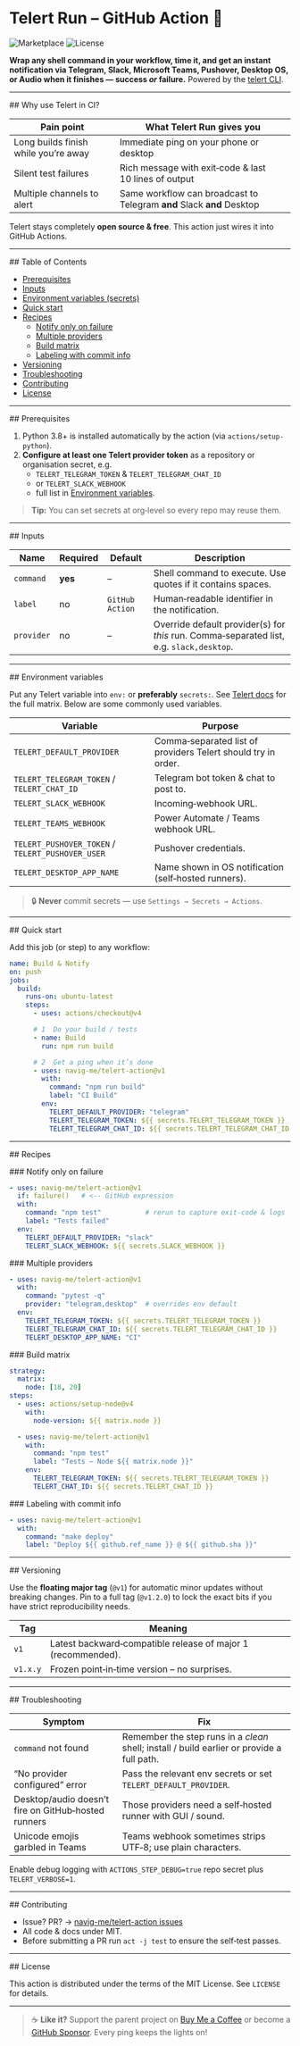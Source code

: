 # Telert Run – GitHub Action :rocket:

![Marketplace](https://img.shields.io/badge/GitHub%20Marketplace-Use%20this%20Action-blue?logo=github)
![License](https://img.shields.io/github/license/navig-me/telert-action.svg)

**Wrap any shell command in your workflow, time it, and get an instant notification via Telegram, Slack, Microsoft Teams, Pushover, Desktop OS, or Audio when it finishes — success *or* failure.** Powered by the [telert CLI](https://github.com/navig-me/telert).

---

## Why use Telert in CI?

| Pain point | What Telert Run gives you |
|-----------|--------------------------|
| Long builds finish while you’re away | Immediate ping on your phone or desktop |
| Silent test failures | Rich message with exit‑code & last 10 lines of output |
| Multiple channels to alert | Same workflow can broadcast to Telegram **and** Slack **and** Desktop |

Telert stays completely **open source & free**. This action just wires it into GitHub Actions.

---

## Table of Contents

- [Prerequisites](#prerequisites)
- [Inputs](#inputs)
- [Environment variables (secrets)](#environment-variables)
- [Quick start](#quick-start)
- [Recipes](#recipes)
  - [Notify only on failure](#notify-only-on-failure)
  - [Multiple providers](#multiple-providers)
  - [Build matrix](#build-matrix)
  - [Labeling with commit info](#labeling-with-commit-info)
- [Versioning](#versioning)
- [Troubleshooting](#troubleshooting)
- [Contributing](#contributing)
- [License](#license)

---

## Prerequisites

1. Python 3.8+ is installed automatically by the action (via `actions/setup-python`).
2. **Configure at least one Telert provider token** as a repository or organisation secret, e.g.
   - `TELERT_TELEGRAM_TOKEN` & `TELERT_TELEGRAM_CHAT_ID`
   - or `TELERT_SLACK_WEBHOOK`
   - full list in [Environment variables](#environment-variables).

> **Tip:** You can set secrets at org‑level so every repo may reuse them.

---

## Inputs

| Name | Required | Default | Description |
|------|----------|---------|-------------|
| `command` | **yes** | – | Shell command to execute. Use quotes if it contains spaces. |
| `label` | no | `GitHub Action` | Human‑readable identifier in the notification. |
| `provider` | no | – | Override default provider(s) for *this* run. Comma‑separated list, e.g. `slack,desktop`. |

---

## Environment variables

Put any Telert variable into `env:` or **preferably** `secrets:`. See [Telert docs](https://github.com/navig-me/telert/?tab=readme-ov-file#-environment-variables) for the full matrix. Below are some commonly used variables.

| Variable | Purpose |
|----------|---------|
| `TELERT_DEFAULT_PROVIDER` | Comma‑separated list of providers Telert should try in order. |
| `TELERT_TELEGRAM_TOKEN` / `TELERT_CHAT_ID` | Telegram bot token & chat to post to. |
| `TELERT_SLACK_WEBHOOK` | Incoming‑webhook URL. |
| `TELERT_TEAMS_WEBHOOK` | Power Automate / Teams webhook URL. |
| `TELERT_PUSHOVER_TOKEN` / `TELERT_PUSHOVER_USER` | Pushover credentials. |
| `TELERT_DESKTOP_APP_NAME` | Name shown in OS notification (self‑hosted runners). |

> :lock: **Never** commit secrets — use `Settings → Secrets → Actions`.

---

## Quick start

Add this job (or step) to any workflow:

```yaml
name: Build & Notify
on: push
jobs:
  build:
    runs-on: ubuntu-latest
    steps:
      - uses: actions/checkout@v4

      # 1 ️ Do your build / tests
      - name: Build
        run: npm run build

      # 2 ️ Get a ping when it’s done
      - uses: navig-me/telert-action@v1
        with:
          command: "npm run build"
          label: "CI Build"
        env:
          TELERT_DEFAULT_PROVIDER: "telegram"
          TELERT_TELEGRAM_TOKEN: ${{ secrets.TELERT_TELEGRAM_TOKEN }}
          TELERT_TELEGRAM_CHAT_ID: ${{ secrets.TELERT_TELEGRAM_CHAT_ID }}
```

---

## Recipes

### Notify only on failure

```yaml
- uses: navig-me/telert-action@v1
  if: failure()   # <-- GitHub expression
  with:
    command: "npm test"           # rerun to capture exit‑code & logs
    label: "Tests failed"
  env:
    TELERT_DEFAULT_PROVIDER: "slack"
    TELERT_SLACK_WEBHOOK: ${{ secrets.SLACK_WEBHOOK }}
```

### Multiple providers

```yaml
- uses: navig-me/telert-action@v1
  with:
    command: "pytest -q"
    provider: "telegram,desktop"  # overrides env default
  env:
    TELERT_TELEGRAM_TOKEN: ${{ secrets.TELERT_TELEGRAM_TOKEN }}
    TELERT_TELEGRAM_CHAT_ID: ${{ secrets.TELERT_TELEGRAM_CHAT_ID }}
    TELERT_DESKTOP_APP_NAME: "CI"
```

### Build matrix

```yaml
strategy:
  matrix:
    node: [18, 20]
steps:
  - uses: actions/setup-node@v4
    with:
      node-version: ${{ matrix.node }}

  - uses: navig-me/telert-action@v1
    with:
      command: "npm test"
      label: "Tests – Node ${{ matrix.node }}"
    env:
      TELERT_TELEGRAM_TOKEN: ${{ secrets.TELERT_TELEGRAM_TOKEN }}
      TELERT_CHAT_ID: ${{ secrets.TELERT_CHAT_ID }}
```

### Labeling with commit info

```yaml
- uses: navig-me/telert-action@v1
  with:
    command: "make deploy"
    label: "Deploy ${{ github.ref_name }} @ ${{ github.sha }}"
```

---

## Versioning

Use the **floating major tag** (`@v1`) for automatic minor updates without breaking changes. Pin to a full tag (`@v1.2.0`) to lock the exact bits if you have strict reproducibility needs.

| Tag | Meaning |
|-----|---------|
| `v1` | Latest backward‑compatible release of major 1 (recommended). |
| `v1.x.y` | Frozen point‑in‑time version – no surprises. |

---

## Troubleshooting

| Symptom | Fix |
|---------|-----|
| `command` not found | Remember the step runs in a *clean* shell; install / build earlier or provide a full path. |
| “No provider configured” error | Pass the relevant env secrets or set `TELERT_DEFAULT_PROVIDER`. |
| Desktop/audio doesn’t fire on GitHub‑hosted runners | Those providers need a self‑hosted runner with GUI / sound. |
| Unicode emojis garbled in Teams | Teams webhook sometimes strips UTF‑8; use plain characters. |

Enable debug logging with `ACTIONS_STEP_DEBUG=true` repo secret plus `TELERT_VERBOSE=1`.

---

## Contributing

- Issue? PR? → [navig-me/telert-action issues](https://github.com/navig-me/telert-action/issues)
- All code & docs under MIT.
- Before submitting a PR run `act -j test` to ensure the self‑test passes.

---

## License

This action is distributed under the terms of the MIT License. See `LICENSE` for details.

---

> :coffee: **Like it?** Support the parent project on [Buy Me a Coffee](https://buymeacoffee.com/mihirk) or become a [GitHub Sponsor](https://github.com/sponsors/mihir-khandekar). Every ping keeps the lights on!

